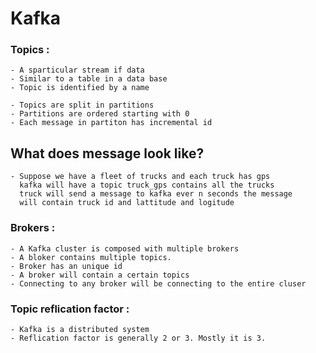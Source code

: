 # Kafka

### Topics : 
	- A sparticular stream if data
	- Similar to a table in a data base
 	- Topic is identified by a name

 	- Topics are split in partitions	
 	- Partitions are ordered starting with 0 
 	- Each message in partiton has incremental id

## What does message look like?
 	- Suppose we have a fleet of trucks and each truck has gps
 	  kafka will have a topic truck_gps contains all the trucks
 	  truck will send a message to kafka ever n seconds the message 
 	  will contain truck id and lattitude and logitude

### Brokers : 
	- A Kafka cluster is composed with multiple brokers
 	- A bloker contains multiple topics.
 	- Broker has an unique id
 	- A broker will contain a certain topics
 	- Connecting to any broker will be connecting to the entire cluser

### Topic reflication factor : 
	- Kafka is a distributed system
 	- Reflication factor is generally 2 or 3. Mostly it is 3.
